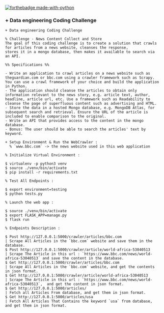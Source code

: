 [![forthebadge made-with-python](http://ForTheBadge.com/images/badges/made-with-python.svg)](https://www.python.org/)

### + Data engineering Coding Challenge

    + Data engineering Coding Challenge

    % Challenge - News Content Collect and Store
    The goal of this coding challenge is to create a solution that crawls for articles from a news website, cleanses the response,
    stores it in a mongo database, then makes it available to search via an API.

    %% Specifications %%

    - Write an application to crawl articles on a news website such as theguardian.com or bbc.com using a crawler framework such as Scrapy. You can use a crawl framework of your choice and build the application in Python.
    - The application should cleanse the articles to obtain only information relevant to the news story, e.g. article text, author, headline, article url, etc. Use a framework such as Readability to cleanse the page of superfluous content such as advertising and HTML.
    - Store the data in a hosted Mongo database, e.g. MongoDB Atlas, for subsequent search and retrieval. Ensure the URL of the article is included to enable comparison to the original.
    - Write an API that provides access to the content in the mongo database.
    - Bonus: The user should be able to search the articles' text by keyword.

    + Setup Environment & Run the WebCrawler :
      % `www.bbc.com` -> the news website used in this web application

    % Initialize Virtual Environment :

    $ virtualenv -p python3 venv
	$ source ./venv/bin/activate
	$ pip install -r requirements.txt

    % Test All Endpoints :

    $ export environment=testing
	$ python tests.py

    % Launch the web app :

    $ source ./venv/bin/activate
	$ export FLASK_APP=manage.py
	$ flask run

    % Endpoints Description :

    $ Post http://127.0.0.1:5000/crawler/articles/bbc.com                   | Scrape All Articles in the `bbc.com` website and save them in the database.
    $ Post http://127.0.0.1:5000/crawler/article/world-africa-53040513      | Scrape The Article in this url : `https://www.bbc.com/news/world-africa-53040513` and save the content in the database.
    $ Get http://127.0.0.1:5000/crawler/articles/bbc.com                    | Scrape All Articles in the `bbc.com` website, and get the contents in json format.
    $ Get http://127.0.0.1:5000/crawler/article/world-africa-53040513       | Scrape The Article in this url : `https://www.bbc.com/news/world-africa-53040513`,  and get the content in json format.
    $ Get http://127.0.0.1:5000/articles/                                   | Fetch all Articles From database, and get them in json format.
    $ Get http://127.0.0.1:5000/articles/usa                                | Fetch All Articles That Contains the keyword `usa` from database, and get them in json format.

